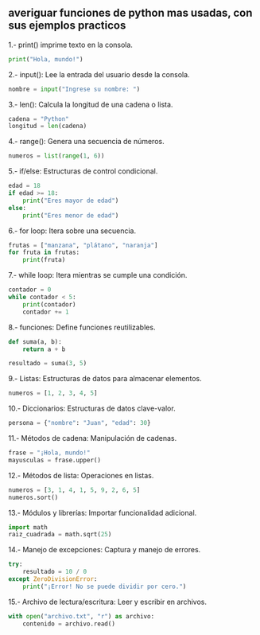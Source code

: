 ## averiguar funciones de python mas usadas, con sus ejemplos practicos 
1.- print() imprime texto en la consola.

```PYTHON
print("Hola, mundo!")
```

2.- input(): Lee la entrada del usuario desde la consola.

```PYTHON
nombre = input("Ingrese su nombre: ")
```

3.- len(): Calcula la longitud de una cadena o lista.

```PYTHON
cadena = "Python"  
longitud = len(cadena)
```

4.- range(): Genera una secuencia de números.

```PYTHON
numeros = list(range(1, 6))
```

5.- if/else: Estructuras de control condicional.
```PYTHON
edad = 18
if edad >= 18:
    print("Eres mayor de edad")
else:
    print("Eres menor de edad")
```
6.- for loop: Itera sobre una secuencia.
```PYTHON
frutas = ["manzana", "plátano", "naranja"]
for fruta in frutas:
    print(fruta)
```
7.- while loop: Itera mientras se cumple una condición.
```PYTHON
contador = 0
while contador < 5:
    print(contador)
    contador += 1
```
8.- funciones: Define funciones reutilizables.
```PYTHON
def suma(a, b):
    return a + b

resultado = suma(3, 5)
```
9.- Listas: Estructuras de datos para almacenar elementos.
```PYTHON
numeros = [1, 2, 3, 4, 5]
```
10.- Diccionarios: Estructuras de datos clave-valor.
```PYTHON
persona = {"nombre": "Juan", "edad": 30}
```
11.- Métodos de cadena: Manipulación de cadenas.
```PYTHON
frase = "¡Hola, mundo!"
mayusculas = frase.upper()
```
12.- Métodos de lista: Operaciones en listas.
```PYTHON
numeros = [3, 1, 4, 1, 5, 9, 2, 6, 5]
numeros.sort()
```
13.- Módulos y librerías: Importar funcionalidad adicional.
```PYTHON
import math
raiz_cuadrada = math.sqrt(25)
```
14.- Manejo de excepciones: Captura y manejo de errores.
```PYTHON
try:
    resultado = 10 / 0
except ZeroDivisionError:
    print("¡Error! No se puede dividir por cero.")
```
15.- Archivo de lectura/escritura: Leer y escribir en archivos.
```PYTHON
with open("archivo.txt", "r") as archivo:
    contenido = archivo.read()
```